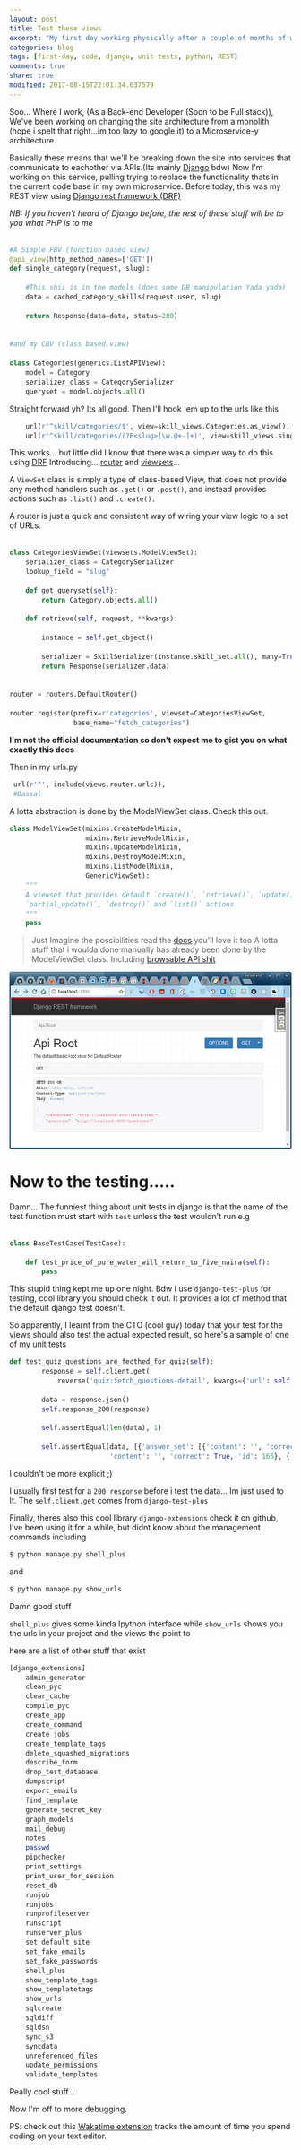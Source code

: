 ```yaml
---
layout: post
title: Test these views
excerpt: "My first day working physically after a couple of months of working remotely. Here's what I learnt"
categories: blog
tags: [first-day, code, django, unit tests, python, REST]
comments: true
share: true
modified: 2017-08-15T22:01:34.637579
---
```


Soo...
Where I work, (As a Back-end Developer (Soon to be Full stack)), We've been working on changing the site architecture from 
a monolith (hope i spelt that right...im too lazy to google it) to a Microservice-y architecture.

Basically these means that we'll be breaking down the site into services that communicate to eachother via APIs.(Its mainly [Django](http://djangoproject.com) bdw)
Now I'm working on this service, pulling trying to replace the functionality thats in the current code base in my own microservice.
Before today, this was my REST view using [Django rest framework (DRF)](http://djangorestframework)

*NB: If you haven't heard of Django before, the rest of these stuff will be to you what PHP is to me*

```python

#A Simple FBV (function based view)
@api_view(http_method_names=['GET'])
def single_category(request, slug):

    #This shii is in the models (does some DB manipulation Yada yada)
    data = cached_category_skills(request.user, slug)

    return Response(data=data, status=200)


#and my CBV (class based view)

class Categories(generics.ListAPIView):
    model = Category
    serializer_class = CategorySerializer
    queryset = model.objects.all()
```

Straight forward yh? Its all good. Then I'll hook 'em up to the urls like this

```python
    url(r'^skill/categories/$', view=skill_views.Categories.as_view(), name="categories"),
    url(r'^skill/categories/(?P<slug>[\w.@+-]+)', view=skill_views.single_category, name="category"),
```

This works... but little did I know that there was a simpler way to do this using [DRF](http://djangorestframework)
Introducing....[router](http://www.django-rest-framework.org/api-guide/routers/) and [viewsets](http://www.django-rest-framework.org/api-guide/viewsets/)...

A `ViewSet` class is simply a type of class-based View, that does not provide any method handlers such as `.get()` or `.post()`, and instead provides actions such as `.list()` and `.create().`

A router is just a quick and consistent way of wiring your view logic to a set of URLs.

```python

class CategoriesViewSet(viewsets.ModelViewSet):
    serializer_class = CategorySerializer
    lookup_field = "slug"

    def get_queryset(self):
        return Category.objects.all()

    def retrieve(self, request, **kwargs):

        instance = self.get_object()

        serializer = SkillSerializer(instance.skill_set.all(), many=True)
        return Response(serializer.data)


router = routers.DefaultRouter()

router.register(prefix=r'categories', viewset=CategoriesViewSet,
                base_name="fetch_categories")

```
**I'm not the official documentation so don't expect me to gist you on what exactly this does**

Then in my urls.py 
```python
 url(r'^', include(views.router.urls)),
 #Dassal
```
A lotta abstraction is done by the ModelViewSet class. Check this out.

```python
class ModelViewSet(mixins.CreateModelMixin,
                   mixins.RetrieveModelMixin,
                   mixins.UpdateModelMixin,
                   mixins.DestroyModelMixin,
                   mixins.ListModelMixin,
                   GenericViewSet):
    """
    A viewset that provides default `create()`, `retrieve()`, `update()`,
    `partial_update()`, `destroy()` and `list()` actions.
    """
    pass

```

> Just Imagine the possibilities read the [docs](http://www.django-rest-framework.org/api-guide/viewsets/) you'll love it too
A lotta stuff that i woulda done manually has already been done by the ModelViewSet class. Including [browsable API shit](http://www.django-rest-framework.org/topics/browsable-api/)

[![Browsable API](/images/browsableapi.png)](https://youtu.be/vXpWvU9HKZs?t=3 "E don do me")


# Now to the testing.....
Damn... The funniest thing about unit tests in django is that the name of the test function must start with `test`
unless the test wouldn't run e.g 

```python

class BaseTestCase(TestCase):

    def test_price_of_pure_water_will_return_to_five_naira(self):
        pass

```

This stupid thing kept me up one night. Bdw I use `django-test-plus` for testing, cool library you should check it out.
It provides a lot of method that the default django test doesn't.

So apparently, I learnt from the CTO (cool guy) today that your test for the views should also test the actual expected result, so here's a sample of one
of my unit tests

```python
def test_quiz_questions_are_fecthed_for_quiz(self):
        response = self.client.get(
            reverse('quiz:fetch_questions-detail', kwargs={'url': self.skill1.quiz.url}))

        data = response.json()
        self.response_200(response)

        self.assertEqual(len(data), 1)

        self.assertEqual(data, [{'answer_set': [{'content': '', 'correct': False, 'id': 168}, {'content': '', 'correct': False, 'id': 167}, {
                         'content': '', 'correct': True, 'id': 166}, {'content': '', 'correct': False, 'id': 165}], 'content': 'whats my name?', 'id': 0}])

``` 

I couldn't be more explicit ;)

I usually first test for a `200 response` before i test the data... Im just used to It. 
The `self.client.get` comes from `django-test-plus`

Finally, theres also this cool library `django-extensions` check it on github, I've been using it for a while, but didnt know about the management commands
including

```bash
$ python manage.py shell_plus
```

and 


```bash
$ python manage.py show_urls
```

Damn good stuff

`shell_plus` gives some kinda Ipython interface while `show_urls` shows you the urls in your project and the views the point to

here are a list of other stuff that exist

```bash
[django_extensions]
    admin_generator
    clean_pyc
    clear_cache
    compile_pyc
    create_app
    create_command
    create_jobs
    create_template_tags
    delete_squashed_migrations
    describe_form
    drop_test_database
    dumpscript
    export_emails
    find_template
    generate_secret_key
    graph_models
    mail_debug
    notes
    passwd
    pipchecker
    print_settings
    print_user_for_session
    reset_db
    runjob
    runjobs
    runprofileserver
    runscript
    runserver_plus
    set_default_site
    set_fake_emails
    set_fake_passwords
    shell_plus
    show_template_tags
    show_templatetags
    show_urls
    sqlcreate
    sqldiff
    sqldsn
    sync_s3
    syncdata
    unreferenced_files
    update_permissions
    validate_templates
```


Really cool stuff...

Now I'm off to more debugging.

PS: check out this [Wakatime extension](https://wakatime.com) tracks the amount of time you spend coding on your text editor.